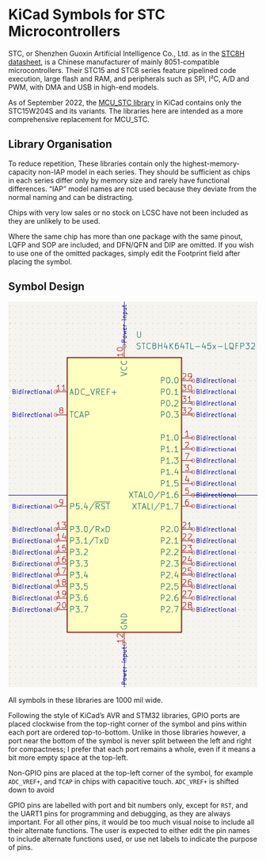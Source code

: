 # KiCad Symbols for STC Microcontrollers

STC, or Shenzhen Guoxin Artificial Intelligence Co., Ltd. as in the [STC8H datasheet](http://www.stcmcudata.com/STC8F-DATASHEET/STC8H-EN.pdf), is a Chinese manufacturer of mainly 8051-compatible microcontrollers. Their STC15 and STC8 series feature pipelined code execution, large flash and RAM, and peripherals such as SPI, I²C, A/D and PWM, with DMA and USB in high-end models.

As of September 2022, the [MCU_STC library](https://kicad.github.io/symbols/MCU_STC) in KiCad contains only the STC15W204S and its variants. The libraries here are intended as a more comprehensive replacement for MCU_STC.

## Library Organisation

To reduce repetition, These libraries contain only the highest-memory-capacity non-IAP model in each series. They should be sufficient as chips in each series differ only by memory size and rarely have functional differences. “IAP” model names are not used because they deviate from the normal naming and can be distracting.

Chips with very low sales or no stock on LCSC have not been included as they are unlikely to be used.

Where the same chip has more than one package with the same pinout, LQFP and SOP are included, and DFN/QFN and DIP are omitted. If you wish to use one of the omitted packages, simply edit the Footprint field after placing the symbol.

## Symbol Design

![KiCad symbol of STC8H4K64TL-45I-LQFP32](stc8h4k64tl-45x-lqfp32.png)

All symbols in these libraries are 1000 mil wide.

Following the style of KiCad’s AVR and STM32 libraries, GPIO ports are placed clockwise from the top-right corner of the symbol and pins within each port are ordered top-to-bottom. Unlike in those libraries however, a port near the bottom of the symbol is never split between the left and right for compactness; I prefer that each port remains a whole, even if it means a bit more empty space at the top-left.

Non-GPIO pins are placed at the top-left corner of the symbol, for example `ADC_VREF+`, and `TCAP` in chips with capacitive touch. `ADC_VREF+` is shifted down to avoid 

GPIO pins are labelled with port and bit numbers only, except for `RST`, and the UART1 pins for programming and debugging, as they are always important. For all other pins, it would be too much visual noise to include all their alternate functions. The user is expected to either edit the pin names to include alternate functions used, or use net labels to indicate the purpose of pins.